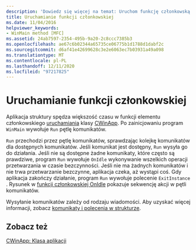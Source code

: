 ```yaml
---
description: 'Dowiedz się więcej na temat: Uruchom funkcję członkowską'
title: Uruchamianie funkcji członkowskiej
ms.date: 11/04/2016
helpviewer_keywords:
- WinMain method [MFC]
ms.assetid: 24ab7597-2354-495b-9a20-2c8ccc7385b3
ms.openlocfilehash: ae67c6b02344a65735ce06775b1d1788d1dabf2c
ms.sourcegitcommit: d6af41e42699628c3e2e6063ec7b03931a49a098
ms.translationtype: MT
ms.contentlocale: pl-PL
ms.lasthandoff: 12/11/2020
ms.locfileid: "97217825"
---
```

# <a name="run-member-function"></a>Uruchamianie funkcji członkowskiej

Aplikacja struktury spędza większość czasu w funkcji elementu członkowskiego [uruchamiania](../mfc/reference/cwinapp-class.md#run) klasy [CWinApp](../mfc/reference/cwinapp-class.md). Po zainicjowaniu program `WinMain` wywołuje `Run` pętlę komunikatów.

`Run` przechodzi przez pętlę komunikatów, sprawdzając kolejkę komunikatów dla dostępnych komunikatów. Jeśli komunikat jest dostępny, `Run` wysyła go do działania. Jeśli nie są dostępne żadne komunikaty, które często są prawdziwe, program `Run` wywołuje `OnIdle` wykonywanie wszelkich operacji przetwarzania w czasie bezczynności. Jeśli nie ma żadnych komunikatów i nie trwa przetwarzanie bezczynne, aplikacja czeka, aż wystąpi coś. Gdy aplikacja zakończy działanie, program `Run` wywołuje polecenie `ExitInstance` . Rysunek w [funkcji członkowskiej OnIdle](../mfc/onidle-member-function.md) pokazuje sekwencję akcji w pętli komunikatów.

Wysyłanie komunikatów zależy od rodzaju wiadomości. Aby uzyskać więcej informacji, zobacz [komunikaty i polecenia w strukturze](../mfc/messages-and-commands-in-the-framework.md).

## <a name="see-also"></a>Zobacz też

[CWinApp: Klasa aplikacji](../mfc/cwinapp-the-application-class.md)
